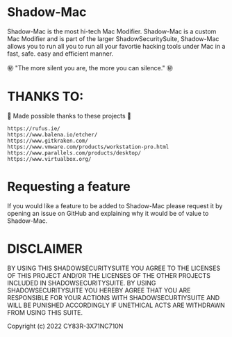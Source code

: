 # Shadow-Mac

Shadow-Mac is the most hi-tech Mac Modifier. Shadow-Mac is a custom Mac Modifier and is part of the larger ShadowSecuritySuite, Shadow-Mac allows you to run all you to run all your favortie hacking tools under Mac in a fast, safe. easy and efficient manner.

㊙️ "The more silent you are, the more you can silence." ㊙️

# THANKS TO:

💖 Made possible thanks to these projects 💖

```
https://rufus.ie/
https://www.balena.io/etcher/
https://www.gitkraken.com/
https://www.vmware.com/products/workstation-pro.html
https://www.parallels.com/products/desktop/
https://www.virtualbox.org/
```
# Requesting a feature

If you would like a feature to be added to Shadow-Mac please request it by opening an issue on GitHub and explaining why it would be of value to Shadow-Mac.

# DISCLAIMER

BY USING THIS SHADOWSECURITYSUITE YOU AGREE TO THE LICENSES OF THIS PROJECT AND/OR THE LICENSES OF THE OTHER PROJECTS INCLUDED IN SHADOWSECURITYSUITE. BY USING SHADOWSECURITYSUITE YOU HEREBY AGREE THAT YOU ARE RESPONSIBLE FOR YOUR ACTIONS WITH SHADOWSECURTIYSUITE AND WILL BE PUNISHED ACCORDINGLY IF UNETHICAL ACTS ARE WITHDRAWN FROM USING THIS SUITE. 

Copyright (c) 2022 CY83R-3X71NC710N
